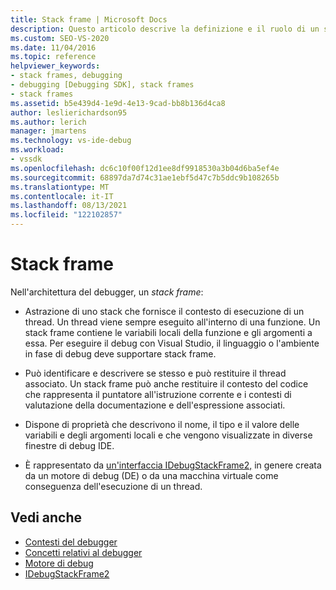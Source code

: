 ```yaml
---
title: Stack frame | Microsoft Docs
description: Questo articolo descrive la definizione e il ruolo di un stack frame nell'architettura del debugger in Visual Studio.
ms.custom: SEO-VS-2020
ms.date: 11/04/2016
ms.topic: reference
helpviewer_keywords:
- stack frames, debugging
- debugging [Debugging SDK], stack frames
- stack frames
ms.assetid: b5e439d4-1e9d-4e13-9cad-bb8b136d4ca8
author: leslierichardson95
ms.author: lerich
manager: jmartens
ms.technology: vs-ide-debug
ms.workload:
- vssdk
ms.openlocfilehash: dc6c10f00f12d1ee8df9918530a3b04d6ba5ef4e
ms.sourcegitcommit: 68897da7d74c31ae1ebf5d47c7b5ddc9b108265b
ms.translationtype: MT
ms.contentlocale: it-IT
ms.lasthandoff: 08/13/2021
ms.locfileid: "122102857"
---
```

# <a name="stack-frames"></a>Stack frame
Nell'architettura del debugger, un *stack frame*:

- Astrazione di uno stack che fornisce il contesto di esecuzione di un thread. Un thread viene sempre eseguito all'interno di una funzione. Un stack frame contiene le variabili locali della funzione e gli argomenti a essa. Per eseguire il debug con Visual Studio, il linguaggio o l'ambiente in fase di debug deve supportare stack frame.

- Può identificare e descrivere se stesso e può restituire il thread associato. Un stack frame può anche restituire il contesto del codice che rappresenta il puntatore all'istruzione corrente e i contesti di valutazione della documentazione e dell'espressione associati.

- Dispone di proprietà che descrivono il nome, il tipo e il valore delle variabili e degli argomenti locali e che vengono visualizzate in diverse finestre di debug IDE.

- È rappresentato da [un'interfaccia IDebugStackFrame2,](../../extensibility/debugger/reference/idebugstackframe2.md) in genere creata da un motore di debug (DE) o da una macchina virtuale come conseguenza dell'esecuzione di un thread.

## <a name="see-also"></a>Vedi anche
- [Contesti del debugger](../../extensibility/debugger/debugger-contexts.md)
- [Concetti relativi al debugger](../../extensibility/debugger/debugger-concepts.md)
- [Motore di debug](../../extensibility/debugger/debug-engine.md)
- [IDebugStackFrame2](../../extensibility/debugger/reference/idebugstackframe2.md)
